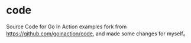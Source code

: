 code
====

Source Code for Go In Action examples
fork from https://github.com/goinaction/code, and made some changes for myself。
